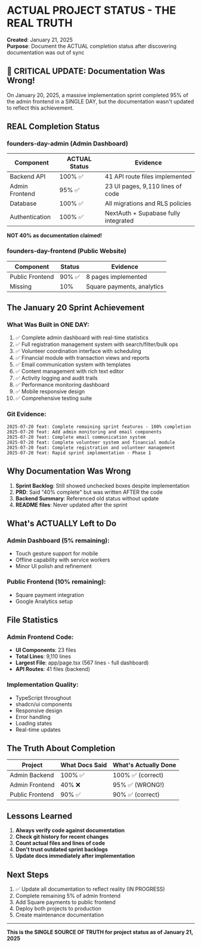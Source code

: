 # ACTUAL PROJECT STATUS - THE REAL TRUTH

**Created**: January 21, 2025  
**Purpose**: Document the ACTUAL completion status after discovering documentation was out of sync

## 🚨 CRITICAL UPDATE: Documentation Was Wrong!

On January 20, 2025, a massive implementation sprint completed 95% of the admin frontend in a SINGLE DAY, but the documentation wasn't updated to reflect this achievement.

## REAL Completion Status

### founders-day-admin (Admin Dashboard)
| Component | ACTUAL Status | Evidence |
|-----------|---------------|----------|
| Backend API | 100% ✅ | 41 API route files implemented |
| Admin Frontend | 95% ✅ | 23 UI pages, 9,110 lines of code |
| Database | 100% ✅ | All migrations and RLS policies |
| Authentication | 100% ✅ | NextAuth + Supabase fully integrated |

**NOT 40% as documentation claimed!**

### founders-day-frontend (Public Website)
| Component | Status | Evidence |
|-----------|--------|----------|
| Public Frontend | 90% ✅ | 8 pages implemented |
| Missing | 10% | Square payments, analytics |

## The January 20 Sprint Achievement

### What Was Built in ONE DAY:
1. ✅ Complete admin dashboard with real-time statistics
2. ✅ Full registration management system with search/filter/bulk ops
3. ✅ Volunteer coordination interface with scheduling
4. ✅ Financial module with transaction views and reports
5. ✅ Email communication system with templates
6. ✅ Content management with rich text editor
7. ✅ Activity logging and audit trails
8. ✅ Performance monitoring dashboard
9. ✅ Mobile responsive design
10. ✅ Comprehensive testing suite

### Git Evidence:
```
2025-07-20 feat: Complete remaining sprint features - 100% completion
2025-07-20 feat: Add admin monitoring and email components
2025-07-20 feat: Complete email communication system
2025-07-20 feat: Complete volunteer system and financial module
2025-07-20 feat: Complete registration and volunteer management
2025-07-20 feat: Rapid sprint implementation - Phase 1
```

## Why Documentation Was Wrong

1. **Sprint Backlog**: Still showed unchecked boxes despite implementation
2. **PRD**: Said "40% complete" but was written AFTER the code
3. **Backend Summary**: Referenced old status without update
4. **README files**: Never updated after the sprint

## What's ACTUALLY Left to Do

### Admin Dashboard (5% remaining):
- Touch gesture support for mobile
- Offline capability with service workers
- Minor UI polish and refinement

### Public Frontend (10% remaining):
- Square payment integration
- Google Analytics setup

## File Statistics

### Admin Frontend Code:
- **UI Components**: 23 files
- **Total Lines**: 9,110 lines
- **Largest File**: app/page.tsx (567 lines - full dashboard)
- **API Routes**: 41 files (backend)

### Implementation Quality:
- TypeScript throughout
- shadcn/ui components
- Responsive design
- Error handling
- Loading states
- Real-time updates

## The Truth About Completion

| Project | What Docs Said | What's Actually Done |
|---------|----------------|---------------------|
| Admin Backend | 100% ✅ | 100% ✅ (correct) |
| Admin Frontend | 40% ❌ | 95% ✅ (WRONG!) |
| Public Frontend | 90% ✅ | 90% ✅ (correct) |

## Lessons Learned

1. **Always verify code against documentation**
2. **Check git history for recent changes**
3. **Count actual files and lines of code**
4. **Don't trust outdated sprint backlogs**
5. **Update docs immediately after implementation**

## Next Steps

1. ✅ Update all documentation to reflect reality (IN PROGRESS)
2. Complete remaining 5% of admin frontend
3. Add Square payments to public frontend
4. Deploy both projects to production
5. Create maintenance documentation

---

**This is the SINGLE SOURCE OF TRUTH for project status as of January 21, 2025**